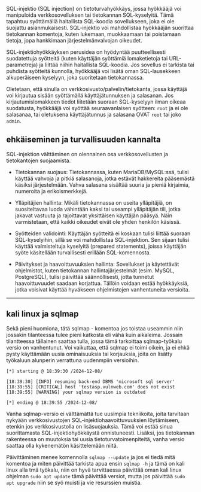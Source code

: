 SQL-injektio (SQL injection) on tietoturvahyökkäys, jossa hyökkääjä voi manipuloida verkkosovelluksen tai tietokannan SQL-kyselyitä. Tämä tapahtuu syöttämällä haitallista SQL-koodia sovellukseen, joka ei ole suojattu asianmukaisesti. SQL-injektio voi mahdollistaa hyökkääjän suorittaa tietokannan komentoja, kuten lukemaan, muokkaamaan tai poistamaan tietoja, jopa hankkimaan järjestelmänvalvojan oikeudet.

SQL-injektiohyökkäyksen perusidea on hyödyntää puutteellisesti suodatettuja syötteitä (kuten käyttäjän syöttämiä lomaketietoja tai URL-parametreja) ja liittää niihin haitallista SQL-koodia. Jos sovellus ei tarkista tai puhdista syötteitä kunnolla, hyökkääjä voi lisätä oman SQL-lausekkeen alkuperäiseen kyselyyn, joka suoritetaan tietokannassa.


Oletetaan, että sinulla on verkkosivusto/palvelin/tietokanta, jossa käyttäjä voi kirjautua sisään syöttämällä käyttäjätunnuksen ja salasanan. Jos kirjautumislomakkeen tiedot liitetään suoraan SQL-kyselyyn ilman oikeaa suodatusta, hyökkääjä voi syöttää seuraavanlaisen syötteen: `root` ja ei ole salasanaa, tai oletuksena käyttäjätunnus ja salasana OVAT `root` tai joko `admin`.


## ehkäiseminen ja turvallisuuden kannalta

SQL-injektion välttäminen on olennainen osa verkkosovellusten ja tietokantojen suojaamista. 


- Tietokannan suojaus: Tietokannassa, kuten MariaDB/MySQL:ssä, tulisi käyttää vahvoja ja pitkiä salasanoja, jotka estävät hakkereita pääsemästä käsiksi järjestelmään. Vahva salasana sisältää suuria ja pieniä kirjaimia, numeroita ja erikoismerkkejä.
  
- Ylläpitäjien hallinta: Mikäli tietokannassa on useita ylläpitäjiä, on suositeltavaa luoda vähintään kaksi tai useampi ylläpitäjän tili, jotka jakavat vastuuta ja rajoittavat yksittäisen käyttäjän pääsyä. Näin varmistetaan, että kaikki oikeudet eivät ole yhden henkilön käsissä.

- Syötteiden validointi: Käyttäjän syötteitä ei koskaan tulisi liittää suoraan SQL-kyselyihin, sillä se voi mahdollistaa SQL-injektion. Sen sijaan tulisi käyttää valmisteltuja kyselyitä (prepared statements), joissa käyttäjän syöte käsitellään turvallisesti erillään SQL-komennosta.

- Päivitykset ja haavoittuvuuksien hallinta: Sovellukset ja käytettävät ohjelmistot, kuten tietokannan hallintajärjestelmät (esim. MySQL, PostgreSQL), tulisi päivittää säännöllisesti, jotta tunnetut haavoittuvuudet saadaan korjattua. Tällöin voidaan estää hyökkäyksiä, jotka voisivat käyttää hyväkseen ohjelmistojen vanhentuneita versioita.

<hr>

## kali linux ja sqlmap

Sekä pieni huomiona, tätä sqlmap - komentoa jos toistaa useammin niin jossakin tilanteessa tulee pieni katkosta eli vähä kuin aikaleima. Jossain tilantteessa tällainen saattaa tulla, jossa tämä tarkoittaa sqlmap-työkalu versio on vanhentunut. Voi vaikuttaa, että sqlmap ei toimi oikein, ja ei ehkä pysty käyttämään uusia ominaisuuksia tai korjauksia, joita on lisätty työkaluun alunperin verrattuna uudenmpiin versioihin. 

```
[*] starting @ 18:39:30 /2024-12-08/

[18:39:30] [INFO] resuming back-end DBMS 'microsoft sql server' 
[18:39:55] [CRITICAL] host 'testasp.vulnweb.com' does not exist
[18:39:55] [WARNING] your sqlmap version is outdated

[*] ending @ 18:39:55 /2024-12-08/
```

Vanha sqlmap-versio ei välttämättä tue uusimpia tekniikoita, joita tarvitaan nykyään verkkosivustojen SQL-injektiohaavoittuvuuksien löytämiseen, etenkin jos verkkosivustolla on lisäsuojauksia. Tämä voi estää sinua suorittamasta SQL-injektiohyökkäystä onnistuneesti. Lisäksi, jos tietokannan rakenteessa on muutoksia tai uusia tietoturvatoimenpiteitä, vanha versio saattaa olla kykenemätön käsittelemään niitä.

Päivittäminen menee komennolla `sqlmap --update` ja jos ei tiedä mitä komentoa ja miten päivittää tarkista apua ensin `sqlmap -h` ja tämä on kali linux alla tmä työkalu, niin on hyvä tarvittaessa päivittää oman kali linux ohjelman `sudo apt update` tämä päivittää versiot, mutta jos päivittää `sudo apt upgrade` niin se syö muisti ja vie resurssien muistia. 
